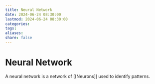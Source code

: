 ```yaml
---
title: Neural Network
date: 2024-06-24 08:30:00
lastmod: 2024-06-24 08:30:00
categories: 
tags: 
aliases: 
share: false 
---
```


# Neural Network

A neural network is a network of [[Neurons]] used to identify patterns.